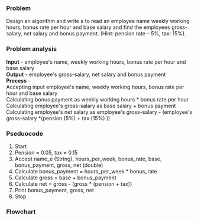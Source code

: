 ### Problem
Design an algorithm and write a to read an employee name weekly working hours, bonus rate per hour and
base salary and find the employees gross-salary, net salary and bonus payment. (Hint: pension rate – 5%,
tax: 15%).

### Problem analysis
**Input** - employee's name, weekly working hours, bonus rate per hour and
base salary <br>
**Output** - employee's gross-salary, net salary and bonus payment <br>
**Process** - <br>
Accepting input employee's name, weekly working hours, bonus rate per hour and
base salary <br>
Calculating bonus payment as weekly working hours * bonus rate per hour <br>
Calculating employee's gross-salary as base salary + bonus payment <br>
Calculating employee's net salary as employee's gross-salary - (employee's gross-salary *(pension (5%) + tax (15%) )) <br>

### Pseduocode
1. Start
2. Pension = 0.05, tax = 0.15
3. Accept name_e (String), hours_per_week, bonus_rate, base, bonus_payment, gross, net (double)
4. Calculate bonus_payment = hours_per_week * bonus_rate
5. Calculate gross = base + bonus_payment
6. Calculate net = gross - (gross * (pension + tax))
7. Print bonus_payment, gross, net
8. Stop

### Flowchart

